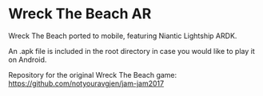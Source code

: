 # Wreck The Beach AR
Wreck The Beach ported to mobile, featuring Niantic Lightship ARDK.

An .apk file is included in the root directory in case you would like to play it on Android.

Repository for the original Wreck The Beach game: https://github.com/notyouravgjen/jam-jam2017
